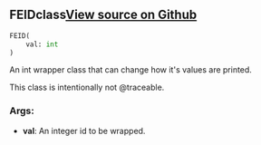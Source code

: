 ## FEID<span class="tag">class</span><a class="sourcelink" href=https://github.com/fastestimator/fastestimator/blob/r1.1/fastestimator/util/util.py/#L736-L778>View source on Github</a>
```python
FEID(
	val: int
)
```
An int wrapper class that can change how it's values are printed.

This class is intentionally not @traceable.


<h3>Args:</h3>


* **val**: An integer id to be wrapped.

